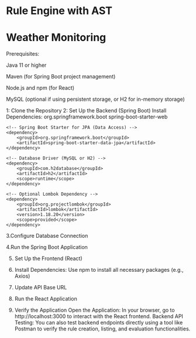 # Rule Engine with AST
 
# Weather Monitoring



 Prerequisites:
 
Java 11 or higher

Maven (for Spring Boot project management)

Node.js and npm (for React)

MySQL (optional if using persistent storage, or H2 for in-memory storage)


 1: Clone the Repository
 2: Set Up the Backend (Spring Boot)
   Install Dependencies:
   <dependencies>
    <!-- Spring Boot Starter for Web and REST APIs -->
    <dependency>
        <groupId>org.springframework.boot</groupId>
        <artifactId>spring-boot-starter-web</artifactId>
    </dependency>

    <!-- Spring Boot Starter for JPA (Data Access) -->
    <dependency>
        <groupId>org.springframework.boot</groupId>
        <artifactId>spring-boot-starter-data-jpa</artifactId>
    </dependency>

    <!-- Database Driver (MySQL or H2) -->
    <dependency>
        <groupId>com.h2database</groupId>
        <artifactId>h2</artifactId>
        <scope>runtime</scope>
    </dependency>

    <!-- Optional Lombok Dependency -->
    <dependency>
        <groupId>org.projectlombok</groupId>
        <artifactId>lombok</artifactId>
        <version>1.18.20</version>
        <scope>provided</scope>
    </dependency>
</dependencies>



3.Configure Database Connection

4.Run the Spring Boot Application

5. Set Up the Frontend (React)
   
6. Install Dependencies: Use npm to install all necessary packages (e.g., Axios)

7. Update API Base URL

8. Run the React Application

9. Verify the Application
   Open the Application: In your browser, go to http://localhost:3000 to interact with the React frontend.
   Backend API Testing: You can also test backend endpoints directly using a tool like Postman to verify the rule creation, listing, and evaluation functionalities.


